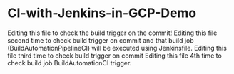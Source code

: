 # CI-with-Jenkins-in-GCP-Demo
Editing this file to check the build trigger on the commit!
Editing this file second time to check build trigger on commit and that build job (BuildAutomationPipelineCI) will be executed using Jenkinsfile.
Editing this file third time to check build trigger on commit
Editing this file 4th time to check build job BuildAutomationCI trigger.
